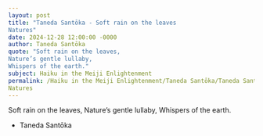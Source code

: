 ```yaml
---
layout: post
title: "Taneda Santōka - Soft rain on the leaves
Natures"
date: 2024-12-28 12:00:00 -0000
author: Taneda Santōka
quote: "Soft rain on the leaves,
Nature’s gentle lullaby,
Whispers of the earth."
subject: Haiku in the Meiji Enlightenment
permalink: /Haiku in the Meiji Enlightenment/Taneda Santōka/Taneda Santōka - Soft rain on the leaves
Natures
---
```


Soft rain on the leaves,
Nature’s gentle lullaby,
Whispers of the earth.

- Taneda Santōka
